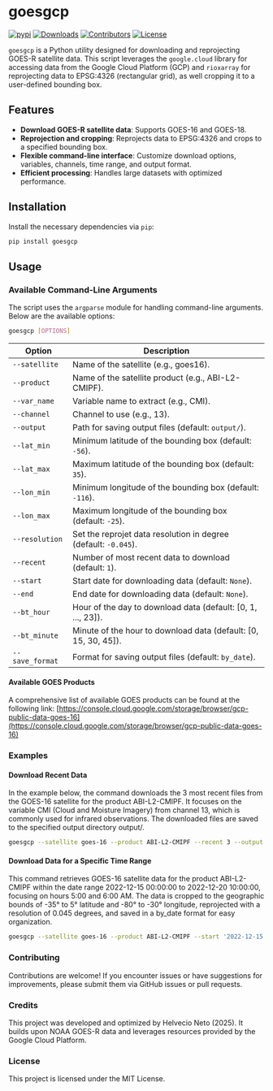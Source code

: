 # goesgcp
<!-- badges: start -->
[![pypi](https://badge.fury.io/py/goesgcp.svg)](https://pypi.python.org/pypi/goesgcp)
[![Downloads](https://img.shields.io/pypi/dm/goesgcp.svg)](https://pypi.python.org/pypi/goesgcp)
[![Contributors](https://img.shields.io/github/contributors/helvecioneto/goesgcp.svg)](https://github.com/helvecioneto/goesgcp/graphs/contributors)
[![License](https://img.shields.io/pypi/l/goesgcp.svg)](https://github.com/helvecioneto/goesgcp/blob/main/LICENSE)
<!-- badges: end -->


`goesgcp` is a Python utility designed for downloading and reprojecting GOES-R satellite data. This script leverages the `google.cloud` library for accessing data from the Google Cloud Platform (GCP) and `rioxarray` for reprojecting data to EPSG:4326 (rectangular grid), as well cropping it to a user-defined bounding box.

## Features

- **Download GOES-R satellite data**: Supports GOES-16 and GOES-18.
- **Reprojection and cropping**: Reprojects data to EPSG:4326 and crops to a specified bounding box.
- **Flexible command-line interface**: Customize download options, variables, channels, time range, and output format.
- **Efficient processing**: Handles large datasets with optimized performance.

## Installation

Install the necessary dependencies via `pip`:

```bash
pip install goesgcp
```


## Usage

### Available Command-Line Arguments

The script uses the `argparse` module for handling command-line arguments. Below are the available options:

```bash
goesgcp [OPTIONS]
```

| Option               | Description                                                                |
|----------------------|----------------------------------------------------------------------------|
| `--satellite`         | Name of the satellite (e.g., goes16).                                     |
| `--product`           | Name of the satellite product (e.g., ABI-L2-CMIPF).                       |
| `--var_name`          | Variable name to extract (e.g., CMI).                                     |
| `--channel`           | Channel to use (e.g., 13).                                                |
| `--output`            | Path for saving output files (default: `output/`).                        | 
| `--lat_min`           | Minimum latitude of the bounding box (default: `-56`).                    |
| `--lat_max`           | Maximum latitude of the bounding box (default: `35`).                     |
| `--lon_min`           | Minimum longitude of the bounding box (default: `-116`).                  |
| `--lon_max`           | Maximum longitude of the bounding box (default: `-25`).                   |
| `--resolution`        | Set the reprojet data resolution in degree (default: `-0.045`).           |
| `--recent`            | Number of most recent data to download (default: `1`).                    |
| `--start`             | Start date for downloading data (default: `None`).                        |
| `--end`               | End date for downloading data (default: `None`).                          |
| `--bt_hour`           | Hour of the day to download data (default: [0, 1, ..., 23]).              |
| `--bt_minute`         | Minute of the hour to download data (default: [0, 15, 30, 45]).           |
| `--save_format`       | Format for saving output files (default: `by_date`).                      |

#### Available GOES Products
A comprehensive list of available GOES products can be found at the following link: [https://console.cloud.google.com/storage/browser/gcp-public-data-goes-16](https://console.cloud.google.com/storage/browser/gcp-public-data-goes-16)

### Examples

#### Download Recent Data
In the example below, the command downloads the 3 most recent files from the GOES-16 satellite for the product ABI-L2-CMIPF. It focuses on the variable CMI (Cloud and Moisture Imagery) from channel 13, which is commonly used for infrared observations. The downloaded files are saved to the specified output directory output/.

```bash
goesgcp --satellite goes-16 --product ABI-L2-CMIPF --recent 3 --output "output/"
```

#### Download Data for a Specific Time Range
This command retrieves GOES-16 satellite data for the product ABI-L2-CMIPF within the date range 2022-12-15 00:00:00 to 2022-12-20 10:00:00, focusing on hours 5:00 and 6:00 AM. The data is cropped to the geographic bounds of -35° to 5° latitude and -80° to -30° longitude, reprojected with a resolution of 0.045 degrees, and saved in a by_date format for easy organization.

```bash
goesgcp --satellite goes-16 --product ABI-L2-CMIPF --start '2022-12-15 00:00:00' --end '2022-12-20 10:00:00' --bt_hour 5 6 --save_format by_date --resolution 0.045 --lat_min -35 --lat_max 5 --lon_min -80 --lon_max -30
```

### Contributing
Contributions are welcome! If you encounter issues or have suggestions for improvements, please submit them via GitHub issues or pull requests.

### Credits
This project was developed and optimized by Helvecio Neto (2025).
It builds upon NOAA GOES-R data and leverages resources provided by the Google Cloud Platform.

### License
This project is licensed under the MIT License. 

